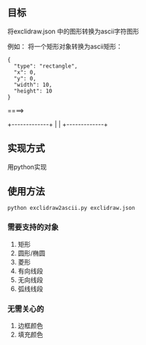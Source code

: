 
## 目标
将exclidraw.json 中的图形转换为ascii字符图形


例如：
将一个矩形对象转换为ascii矩形：
```
{
  "type": "rectangle",
  "x": 0,
  "y": 0,
  "width": 10,
  "height": 10
}
```

====>

+-------------+
|             |
+-------------+



## 实现方式

用python实现

## 使用方法

```
python exclidraw2ascii.py exclidraw.json
```

### 需要支持的对象

1. 矩形
2. 圆形/椭圆
3. 菱形
4. 有向线段
5. 无向线段
6. 弧线线段

### 无需关心的

1. 边框颜色
2. 填充颜色
